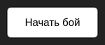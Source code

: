 <!DOCTYPE html>
<html lang="ru">
<head>
  <meta charset="UTF-8" />
  <title>Шахед-симулятор</title>
  <style>
    html, body {
      margin: 0; padding: 0; overflow: hidden;
      background-color: #222;
      height: 100%;
      font-family: Arial, sans-serif;
      color: #fff;
    }
    #battlefield {
      position: fixed;
      top: 0; left: 0;
      width: 100vw; height: 100vh;
      background: linear-gradient(to right, blue 50%, red 50%);
      cursor: default;
      padding-bottom: 60px; /* место для меню */
      box-sizing: border-box;
    }
    .city {
      position: absolute;
      width: 30px; height: 30px;
      background-color: yellow;
      border: 2px solid #333;
      border-radius: 4px;
    }
    .drone {
      position: absolute;
      width: 60px; height: 60px;
      background-size: contain;
      background-repeat: no-repeat;
      background-position: center;
      pointer-events: none;
    }
    .explosion {
      position: absolute;
      width: 60px; height: 60px;
      background: orange;
      border-radius: 50%;
      opacity: 0.8;
      animation: explode 0.5s ease-out;
      pointer-events: none;
    }
    @keyframes explode {
      0% { transform: scale(0.5); opacity: 1; }
      100% { transform: scale(2); opacity: 0; }
    }
    #startBtn {
      position: absolute;
      top: 50%; left: 50%;
      transform: translate(-50%, -50%);
      padding: 20px 40px;
      font-size: 24px;
      background-color: #fff;
      border: none;
      cursor: pointer;
      z-index: 10;
      color: #000;
      border-radius: 8px;
    }
    #weaponPanel {
      position: fixed;
      bottom: 20px;
      left: 50%;
      transform: translateX(-50%);
      background-color: #111;
      border: 2px solid #444;
      border-radius: 12px;
      padding: 10px 20px;
      display: flex;
      align-items: center;
      gap: 40px;
      box-sizing: border-box;
      z-index: 20;
      user-select: none;
      width: auto;
      justify-content: center;
    }
    .weapon-btn {
      background-color: #333;
      border: 2px solid #555;
      padding: 6px 10px 30px 10px;
      border-radius: 8px;
      cursor: pointer;
      transition: background-color 0.3s, border-color 0.3s;
      width: 80px;
      height: 80px;
      display: flex;
      flex-direction: column;
      align-items: center;
      justify-content: flex-start;
      position: relative;
      color: white;
      font-weight: bold;
      font-size: 14px;
      text-align: center;
      user-select: none;
    }
    .weapon-btn.selected {
      background-color: orange;
      border-color: yellow;
      color: black;
    }
    .weapon-btn img {
      max-width: 60px;
      max-height: 60px;
      pointer-events: none;
      user-select: none;
      margin-bottom: 4px;
      flex-shrink: 0;
    }
    .weapon-btn .cooldown {
      position: absolute;
      top: 0; left: 0;
      width: 100%; height: 100%;
      background: rgba(0,0,0,0.6);
      border-radius: 8px;
      display: flex;
      justify-content: center;
      align-items: center;
      font-size: 20px;
      font-weight: bold;
      color: yellow;
      user-select: none;
    }
  </style>
</head>
<body>
  <button id="startBtn">Начать бой</button>
  <div id="battlefield" style="display:none;"></div>

  <div id="weaponPanel" style="display:none;">
    <div class="weapon-btn selected" data-weapon="shahed" title="Шахед">
      <img src="https://lens.usercontent.google.com/image?vsrid=CLCEycKIv4-KwAEQAhgBIiRlNDdjNTlkZC0wYTkzLTRjNDItYTY0Ny0yNzc1NDMwZTlhZDMyBiICbHUoAzi6zPKK792OAw&gsessionid=q60hVI_hkxv5QuT8fpYVMOP_Jp9tqVvgCzhHGUryASSmDANL5fykdg" alt="Шахед" />
      Шахед
    </div>
    <div class="weapon-btn" data-weapon="rocket" title="Ракета">
      <img src="https://st2.depositphotos.com/3649089/6377/i/600/depositphotos_63771429-stock-photo-missile.jpg" alt="Ракета" />
      Ракета
    </div>
  </div>

  <script>
    const battlefield = document.getElementById('battlefield');
    const startBtn = document.getElementById('startBtn');
    const weaponPanel = document.getElementById('weaponPanel');
    const weaponButtons = document.querySelectorAll('.weapon-btn');

    let selectedWeapon = 'shahed';
    let canShoot = true;

    weaponButtons.forEach(btn => {
      btn.addEventListener('click', () => {
        if (!canShoot) return;
        weaponButtons.forEach(b => b.classList.remove('selected'));
        btn.classList.add('selected');
        selectedWeapon = btn.dataset.weapon;
      });
    });

    startBtn.onclick = () => {
      startBtn.style.display = 'none';
      battlefield.style.display = 'block';
      weaponPanel.style.display = 'flex';
      spawnCities();
    };

    function spawnCities() {
      for (let i = 0; i < 10; i++) {
        const city = document.createElement('div');
        city.className = 'city';
        const x = Math.random() * (window.innerWidth - 30);
        const y = Math.random() * (window.innerHeight - 30 - 60);
        city.style.left = x + 'px';
        city.style.top = y + 'px';
        battlefield.appendChild(city);
      }
    }

    function setCooldown(btn, seconds) {
      canShoot = false;
      const cdElem = document.createElement('div');
      cdElem.className = 'cooldown';
      cdElem.textContent = seconds;
      btn.appendChild(cdElem);

      let timeLeft = seconds;
      const interval = setInterval(() => {
        timeLeft--;
        if (timeLeft > 0) {
          cdElem.textContent = timeLeft;
        } else {
          clearInterval(interval);
          btn.removeChild(cdElem);
          canShoot = true;
        }
      }, 1000);
    }

    battlefield.onclick = (e) => {
      if (e.clientY > window.innerHeight - 60) return; // не запускать с меню
      if (!canShoot) return;

      const btn = document.querySelector('.weapon-btn.selected');

      // Начальная позиция — центр левой половины экрана по горизонтали,
      // центр экрана по вертикали:
      const startX = window.innerWidth / 4;
      const startY = window.innerHeight / 2;

      const targetX = e.clientX;
      const targetY = e.clientY;

      const duration = 2000;

      const deltaX = targetX - startX;
      const deltaY = targetY - startY;

      const drone = document.createElement('div');
      drone.className = 'drone';

      if (selectedWeapon === 'shahed') {
        drone.style.backgroundImage = `url("https://lens.usercontent.google.com/image?vsrid=CLCEycKIv4-KwAEQAhgBIiRlNDdjNTlkZC0wYTkzLTRjNDItYTY0Ny0yNzc1NDMwZTlhZDMyBiICbHUoAzi6zPKK792OAw&gsessionid=q60hVI_hkxv5QuT8fpYVMOP_Jp9tqVvgCzhHGUryASSmDANL5fykdg")`;
      } else if (selectedWeapon === 'rocket') {
        drone.style.backgroundImage = `url("https://st2.depositphotos.com/3649089/6377/i/600/depositphotos_63771429-stock-photo-missile.jpg")`;
      }

      // Центруем изображение по стартовой точке (ширина/2 и высота/2 = 30)
      drone.style.left = (startX - 30) + 'px';
      drone.style.top = (startY - 30) + 'px';

      battlefield.appendChild(drone);

      const startTime = performance.now();

      function animate(time) {
        const elapsed = time - startTime;
        const progress = Math.min(elapsed / duration, 1);
        const currentX = startX + deltaX * progress;
        const currentY = startY + deltaY * progress;
        drone.style.left = (currentX - 30) + 'px';
        drone.style.top = (currentY - 30) + 'px';

        if (progress < 1) {
          requestAnimationFrame(animate);
        } else {
          battlefield.removeChild(drone);
          const explosion = document.createElement('div');
          explosion.className = 'explosion';
          explosion.style.left = (targetX - 30) + 'px';
          explosion.style.top = (targetY - 30) + 'px';
          battlefield.appendChild(explosion);
          setTimeout(() => battlefield.removeChild(explosion), 500);
        }
      }

      requestAnimationFrame(animate);

      setCooldown(btn, 3);
    };
  </script>
</body>
</html>
